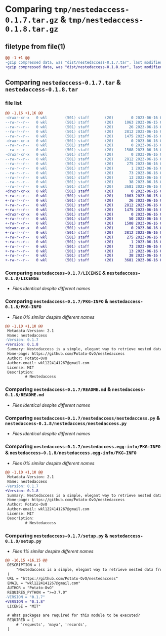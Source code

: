 # Comparing `tmp/nestedaccess-0.1.7.tar.gz` & `tmp/nestedaccess-0.1.8.tar.gz`

## filetype from file(1)

```diff
@@ -1 +1 @@
-gzip compressed data, was "dist/nestedaccess-0.1.7.tar", last modified: Fri Jun 16 06:02:33 2023, max compression
+gzip compressed data, was "dist/nestedaccess-0.1.8.tar", last modified: Fri Jun 16 06:06:00 2023, max compression
```

## Comparing `nestedaccess-0.1.7.tar` & `nestedaccess-0.1.8.tar`

### file list

```diff
@@ -1,16 +1,16 @@
-drwxr-xr-x   0 wkl        (501) staff       (20)        0 2023-06-16 06:02:33.782233 nestedaccess-0.1.7/
--rw-r--r--   0 wkl        (501) staff       (20)     1063 2023-06-15 09:54:02.000000 nestedaccess-0.1.7/LICENSE
--rw-r--r--   0 wkl        (501) staff       (20)       26 2023-06-16 02:46:32.000000 nestedaccess-0.1.7/MANIFEST.in
--rw-r--r--   0 wkl        (501) staff       (20)     2812 2023-06-16 06:02:33.781974 nestedaccess-0.1.7/PKG-INFO
--rw-r--r--   0 wkl        (501) staff       (20)     1475 2023-06-16 05:13:48.000000 nestedaccess-0.1.7/README.md
-drwxr-xr-x   0 wkl        (501) staff       (20)        0 2023-06-16 06:02:33.779943 nestedaccess-0.1.7/nestedaccess/
--rw-r--r--   0 wkl        (501) staff       (20)        0 2023-06-16 05:46:47.000000 nestedaccess-0.1.7/nestedaccess/__init__.py
--rw-r--r--   0 wkl        (501) staff       (20)     1508 2023-06-16 01:51:10.000000 nestedaccess-0.1.7/nestedaccess/nestedaccess.py
-drwxr-xr-x   0 wkl        (501) staff       (20)        0 2023-06-16 06:02:33.781525 nestedaccess-0.1.7/nestedaccess.egg-info/
--rw-r--r--   0 wkl        (501) staff       (20)     2812 2023-06-16 06:02:33.000000 nestedaccess-0.1.7/nestedaccess.egg-info/PKG-INFO
--rw-r--r--   0 wkl        (501) staff       (20)      275 2023-06-16 06:02:33.000000 nestedaccess-0.1.7/nestedaccess.egg-info/SOURCES.txt
--rw-r--r--   0 wkl        (501) staff       (20)        1 2023-06-16 06:02:33.000000 nestedaccess-0.1.7/nestedaccess.egg-info/dependency_links.txt
--rw-r--r--   0 wkl        (501) staff       (20)       73 2023-06-16 06:02:33.000000 nestedaccess-0.1.7/nestedaccess.egg-info/entry_points.txt
--rw-r--r--   0 wkl        (501) staff       (20)       13 2023-06-16 06:02:33.000000 nestedaccess-0.1.7/nestedaccess.egg-info/top_level.txt
--rw-r--r--   0 wkl        (501) staff       (20)       38 2023-06-16 06:02:33.782328 nestedaccess-0.1.7/setup.cfg
--rw-r--r--   0 wkl        (501) staff       (20)     3681 2023-06-16 06:02:31.000000 nestedaccess-0.1.7/setup.py
+drwxr-xr-x   0 wkl        (501) staff       (20)        0 2023-06-16 06:06:00.088024 nestedaccess-0.1.8/
+-rw-r--r--   0 wkl        (501) staff       (20)     1063 2023-06-15 09:54:02.000000 nestedaccess-0.1.8/LICENSE
+-rw-r--r--   0 wkl        (501) staff       (20)       26 2023-06-16 02:46:32.000000 nestedaccess-0.1.8/MANIFEST.in
+-rw-r--r--   0 wkl        (501) staff       (20)     2812 2023-06-16 06:06:00.087652 nestedaccess-0.1.8/PKG-INFO
+-rw-r--r--   0 wkl        (501) staff       (20)     1475 2023-06-16 05:13:48.000000 nestedaccess-0.1.8/README.md
+drwxr-xr-x   0 wkl        (501) staff       (20)        0 2023-06-16 06:06:00.082999 nestedaccess-0.1.8/nestedaccess/
+-rw-r--r--   0 wkl        (501) staff       (20)       50 2023-06-16 06:05:48.000000 nestedaccess-0.1.8/nestedaccess/__init__.py
+-rw-r--r--   0 wkl        (501) staff       (20)     1508 2023-06-16 01:51:10.000000 nestedaccess-0.1.8/nestedaccess/nestedaccess.py
+drwxr-xr-x   0 wkl        (501) staff       (20)        0 2023-06-16 06:06:00.086960 nestedaccess-0.1.8/nestedaccess.egg-info/
+-rw-r--r--   0 wkl        (501) staff       (20)     2812 2023-06-16 06:06:00.000000 nestedaccess-0.1.8/nestedaccess.egg-info/PKG-INFO
+-rw-r--r--   0 wkl        (501) staff       (20)      275 2023-06-16 06:06:00.000000 nestedaccess-0.1.8/nestedaccess.egg-info/SOURCES.txt
+-rw-r--r--   0 wkl        (501) staff       (20)        1 2023-06-16 06:06:00.000000 nestedaccess-0.1.8/nestedaccess.egg-info/dependency_links.txt
+-rw-r--r--   0 wkl        (501) staff       (20)       73 2023-06-16 06:06:00.000000 nestedaccess-0.1.8/nestedaccess.egg-info/entry_points.txt
+-rw-r--r--   0 wkl        (501) staff       (20)       13 2023-06-16 06:06:00.000000 nestedaccess-0.1.8/nestedaccess.egg-info/top_level.txt
+-rw-r--r--   0 wkl        (501) staff       (20)       38 2023-06-16 06:06:00.088132 nestedaccess-0.1.8/setup.cfg
+-rw-r--r--   0 wkl        (501) staff       (20)     3681 2023-06-16 06:05:57.000000 nestedaccess-0.1.8/setup.py
```

### Comparing `nestedaccess-0.1.7/LICENSE` & `nestedaccess-0.1.8/LICENSE`

 * *Files identical despite different names*

### Comparing `nestedaccess-0.1.7/PKG-INFO` & `nestedaccess-0.1.8/PKG-INFO`

 * *Files 0% similar despite different names*

```diff
@@ -1,10 +1,10 @@
 Metadata-Version: 2.1
 Name: nestedaccess
-Version: 0.1.7
+Version: 0.1.8
 Summary: Nestedaccess is a simple, elegant way to retrieve nested data from deep dictionaries or lists.
 Home-page: https://github.com/Potato-OvO/nestedaccess
 Author: Potato-OvO
 Author-email: wkl1224141267@gmail.com
 License: MIT
 Description: 
         # Nestedaccess
```

### Comparing `nestedaccess-0.1.7/README.md` & `nestedaccess-0.1.8/README.md`

 * *Files identical despite different names*

### Comparing `nestedaccess-0.1.7/nestedaccess/nestedaccess.py` & `nestedaccess-0.1.8/nestedaccess/nestedaccess.py`

 * *Files identical despite different names*

### Comparing `nestedaccess-0.1.7/nestedaccess.egg-info/PKG-INFO` & `nestedaccess-0.1.8/nestedaccess.egg-info/PKG-INFO`

 * *Files 0% similar despite different names*

```diff
@@ -1,10 +1,10 @@
 Metadata-Version: 2.1
 Name: nestedaccess
-Version: 0.1.7
+Version: 0.1.8
 Summary: Nestedaccess is a simple, elegant way to retrieve nested data from deep dictionaries or lists.
 Home-page: https://github.com/Potato-OvO/nestedaccess
 Author: Potato-OvO
 Author-email: wkl1224141267@gmail.com
 License: MIT
 Description: 
         # Nestedaccess
```

### Comparing `nestedaccess-0.1.7/setup.py` & `nestedaccess-0.1.8/setup.py`

 * *Files 1% similar despite different names*

```diff
@@ -16,15 +16,15 @@
 DESCRIPTION = (
     "Nestedaccess is a simple, elegant way to retrieve nested data from deep dictionaries or lists."
 )
 URL = "https://github.com/Potato-OvO/nestedaccess"
 EMAIL = "wkl1224141267@gmail.com"
 AUTHOR = "Potato-OvO"
 REQUIRES_PYTHON = ">=3.7.0"
-VERSION = "0.1.7"
+VERSION = "0.1.8"
 LICENSE = "MIT"
 
 # What packages are required for this module to be executed?
 REQUIRED = [
     # 'requests', 'maya', 'records',
 ]
```

